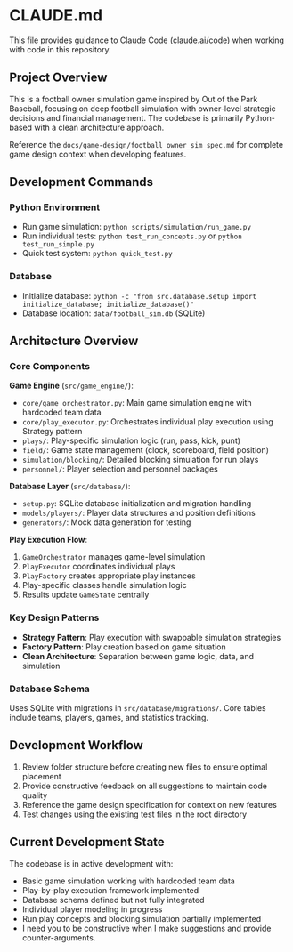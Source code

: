 # CLAUDE.md

This file provides guidance to Claude Code (claude.ai/code) when working with code in this repository.

## Project Overview

This is a football owner simulation game inspired by Out of the Park Baseball, focusing on deep football simulation with owner-level strategic decisions and financial management. The codebase is primarily Python-based with a clean architecture approach.

Reference the `docs/game-design/football_owner_sim_spec.md` for complete game design context when developing features.

## Development Commands

### Python Environment
- Run game simulation: `python scripts/simulation/run_game.py`
- Run individual tests: `python test_run_concepts.py` or `python test_run_simple.py`
- Quick test system: `python quick_test.py`

### Database
- Initialize database: `python -c "from src.database.setup import initialize_database; initialize_database()"`
- Database location: `data/football_sim.db` (SQLite)

## Architecture Overview

### Core Components

**Game Engine** (`src/game_engine/`):
- `core/game_orchestrator.py`: Main game simulation engine with hardcoded team data
- `core/play_executor.py`: Orchestrates individual play execution using Strategy pattern
- `plays/`: Play-specific simulation logic (run, pass, kick, punt)
- `field/`: Game state management (clock, scoreboard, field position)
- `simulation/blocking/`: Detailed blocking simulation for run plays
- `personnel/`: Player selection and personnel packages

**Database Layer** (`src/database/`):
- `setup.py`: SQLite database initialization and migration handling
- `models/players/`: Player data structures and position definitions
- `generators/`: Mock data generation for testing

**Play Execution Flow**:
1. `GameOrchestrator` manages game-level simulation
2. `PlayExecutor` coordinates individual plays
3. `PlayFactory` creates appropriate play instances
4. Play-specific classes handle simulation logic
5. Results update `GameState` centrally

### Key Design Patterns

- **Strategy Pattern**: Play execution with swappable simulation strategies
- **Factory Pattern**: Play creation based on game situation
- **Clean Architecture**: Separation between game logic, data, and simulation

### Database Schema

Uses SQLite with migrations in `src/database/migrations/`. Core tables include teams, players, games, and statistics tracking.

## Development Workflow

1. Review folder structure before creating new files to ensure optimal placement
2. Provide constructive feedback on all suggestions to maintain code quality
3. Reference the game design specification for context on new features
4. Test changes using the existing test files in the root directory

## Current Development State

The codebase is in active development with:
- Basic game simulation working with hardcoded team data
- Play-by-play execution framework implemented
- Database schema defined but not fully integrated
- Individual player modeling in progress
- Run play concepts and blocking simulation partially implemented
- I need you to be constructive when I make suggestions and provide counter-arguments.